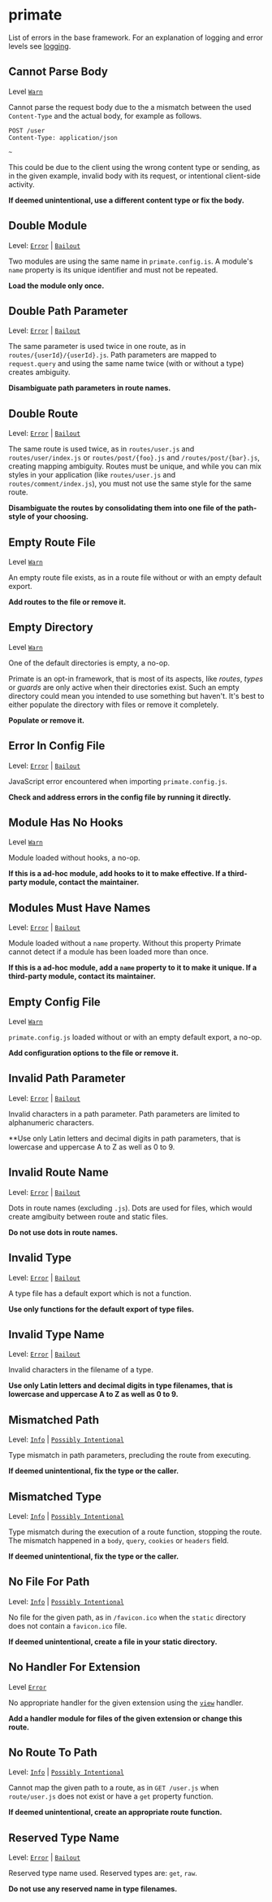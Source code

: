 # primate

List of errors in the base framework. For an explanation of logging and error
levels see [logging](/advanced/logging).

## Cannot Parse Body

Level [`Warn`][warn]

Cannot parse the request body due to the a mismatch between the used
`Content-Type` and the actual body, for example as follows.

```http caption=request with invalid JSON body
POST /user
Content-Type: application/json

~
```

This could be due to the client using the wrong content type or sending, as in
the given example, invalid body with its request, or intentional
client-side activity.

**If deemed unintentional, use a different content type or fix the body.**

## Double Module

Level: [`Error`][error] | [`Bailout`][bailout]

Two modules are using the same name in `primate.config.is`. A module's `name`
property is its unique identifier and must not be repeated.

**Load the module only once.**

## Double Path Parameter

Level: [`Error`][error] | [`Bailout`][bailout]

The same parameter is used twice in one route, as in 
`routes/{userId}/{userId}.js`. Path parameters are mapped to `request.query`
and using the same name twice (with or without a type) creates ambiguity.

**Disambiguate path parameters in route names.**

## Double Route

Level: [`Error`][error] | [`Bailout`][bailout]

The same route is used twice, as in `routes/user.js` and
`routes/user/index.js` or `routes/post/{foo}.js` and `/routes/post/{bar}.js`,
creating mapping ambiguity. Routes must be unique, and while you can mix styles
in your application (like `routes/user.js` and `routes/comment/index.js`), you
must not use the same style for the same route.

**Disambiguate the routes by consolidating them into one file of the path-style
of your choosing.**

## Empty Route File

Level [`Warn`][warn]

An empty route file exists, as in a route file without or with an empty default
export.

**Add routes to the file or remove it.**

## Empty Directory

Level [`Warn`][warn]

One of the default directories is empty, a no-op.

Primate is an opt-in framework, that is most of its aspects, like *routes*,
*types* or *guards* are only active when their directories exist. Such an empty
directory could mean you intended to use something but haven't. It's best to
either populate the directory with files or remove it completely.

**Populate or remove it.**

## Error In Config File

Level: [`Error`][error] | [`Bailout`][bailout]

JavaScript error encountered when importing `primate.config.js`.

**Check and address errors in the config file by running it directly.**

## Module Has No Hooks

Level [`Warn`][warn]

Module loaded without hooks, a no-op.

**If this is a ad-hoc module, add hooks to it to make effective. If a
third-party module, contact the maintainer.**

## Modules Must Have Names

Level: [`Error`][error] | [`Bailout`][bailout]

Module loaded without a `name` property. Without this property Primate cannot
detect if a module has been loaded more than once.

**If this is a ad-hoc module, add a `name` property to it to make it unique. If
a third-party module, contact its maintainer.**

## Empty Config File

Level [`Warn`][warn]

`primate.config.js` loaded without or with an empty default export, a no-op.

**Add configuration options to the file or remove it.**

## Invalid Path Parameter

Level: [`Error`][error] | [`Bailout`][bailout]

Invalid characters in a path parameter. Path parameters are limited to
alphanumeric characters.

**Use only Latin letters and decimal digits in path parameters, that is
lowercase and uppercase A to Z as well as 0 to 9.

## Invalid Route Name

Level: [`Error`][error] | [`Bailout`][bailout]

Dots in route names (excluding `.js`). Dots are used for files, which would
create amgibuity between route and static files.

**Do not use dots in route names.**

## Invalid Type

Level: [`Error`][error] | [`Bailout`][bailout]

A type file has a default export which is not a function.

**Use only functions for the default export of type files.**

## Invalid Type Name

Level: [`Error`][error] | [`Bailout`][bailout]

Invalid characters in the filename of a type.

**Use only Latin letters and decimal digits in type filenames, that is
lowercase and uppercase A to Z as well as 0 to 9.**

## Mismatched Path

Level: [`Info`][info] | [`Possibly Intentional`][possibly-intentional]

Type mismatch in path parameters, precluding the route from executing.

**If deemed unintentional, fix the type or the caller.**

## Mismatched Type

Level: [`Info`][info] | [`Possibly Intentional`][possibly-intentional]

Type mismatch during the execution of a route function, stopping the route.
The mismatch happened in a `body`, `query`, `cookies` or `headers` field.

**If deemed unintentional, fix the type or the caller.**

## No File For Path

Level: [`Info`][info] | [`Possibly Intentional`][possibly-intentional]

No file for the given path, as in `/favicon.ico` when the `static` directory
does not contain a `favicon.ico` file.

**If deemed unintentional, create a file in your static directory.**

## No Handler For Extension

Level [`Error`][error]

No appropriate handler for the given extension using the
[`view`](/guide/handling-requests#view) handler.

**Add a handler module for files of the given extension or change this route.**

## No Route To Path

Level: [`Info`][info] | [`Possibly Intentional`][possibly-intentional]

Cannot map the given path to a route, as in `GET /user.js` when `route/user.js`
does not exist or have a `get` property function.

**If deemed unintentional, create an appropriate route function.**

## Reserved Type Name

Level: [`Error`][error] | [`Bailout`][bailout]

Reserved type name used. Reserved types are: `get`, `raw`.

**Do not use any reserved name in type filenames.**

[error]: /guide/logging#error
[bailout]: /guide/logging#bailout
[warn]: /guide/logging#warn
[info]: /guide/logging#info
[possibly-intentional]: /guide/logging#possibly-intentional
